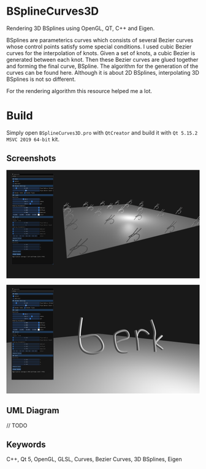 # BSplineCurves3D
Rendering 3D BSplines using OpenGL, QT, C++ and Eigen.

BSplines are parameterics curves which consists of several Bezier curves whose control points satisfy some special conditions.
I used cubic Bezier curves for the interpolation of knots.
Given a set of knots, a cubic Bezier is generated between each knot. Then these Bezier curves are glued together and forming the final curve, BSpline.
The algorithm for the generation of the curves can be found here. Although it is about 2D BSplines, interpolating 3D BSplines is not so different.

For the rendering algorithm this resource helped me a lot.

# Build
Simply open `BSplineCurves3D.pro` with `QtCreator` and build it with `Qt 5.15.2 MSVC 2019 64-bit` kit.

## Screenshots
![](Screenshots/1.png)

![](Screenshots/2.png)

## UML Diagram

// TODO

## Keywords
C++, Qt 5, OpenGL, GLSL, Curves, Bezier Curves, 3D BSplines, Eigen
